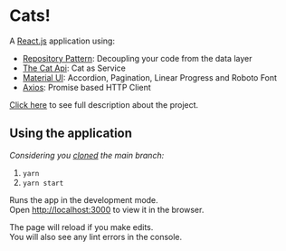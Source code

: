 # Cats!

A [React.js](https://reactjs.org/) application using:

- [Repository Pattern](https://youtu.be/fPMUBf6w3Gg): Decoupling your code from the data layer
- [The Cat Api](https://www.thecatapi.com): Cat as Service
- [Material UI](https://material-ui.com/pt/): Accordion, Pagination, Linear Progress and Roboto Font
- [Axios](https://axios-http.com/): Promise based HTTP Client

[Click here](https://drive.google.com/file/d/1R84K9O0iy8sGlDt3UWkL_eeSLILhn_Bk/view?usp=sharing) to see full description about the project.
## Using the application
*Considering you [cloned](https://www.freecodecamp.org/news/git-clone-branch-how-to-clone-a-specific-branch/) the main branch:*

1. `yarn`
2. `yarn start`

Runs the app in the development mode.\
Open [http://localhost:3000](http://localhost:3000) to view it in the browser.

The page will reload if you make edits.\
You will also see any lint errors in the console.